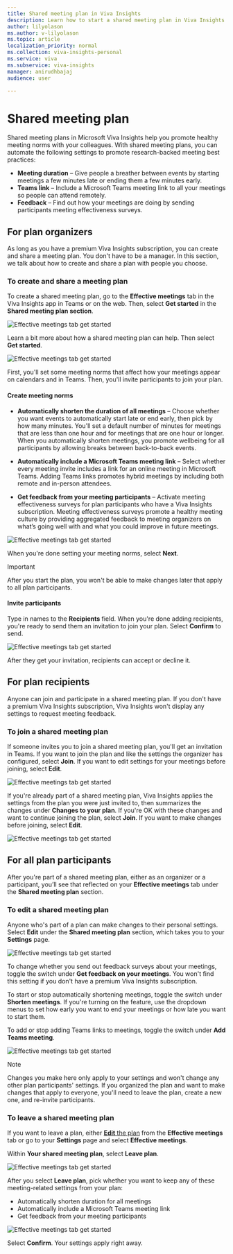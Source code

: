 ```yaml
---
title: Shared meeting plan in Viva Insights  
description: Learn how to start a shared meeting plan in Viva Insights with your coworkers
author: lilyolason
ms.author: v-lilyolason
ms.topic: article
localization_priority: normal 
ms.collection: viva-insights-personal
ms.service: viva
ms.subservice: viva-insights
manager: anirudhbajaj
audience: user

---
```


# Shared meeting plan

Shared meeting plans in Microsoft Viva Insights help you promote healthy meeting norms with your colleagues. With shared meeting plans, you can automate the following settings to promote research-backed meeting best practices:

* **Meeting duration** – Give people a breather between events by starting meetings a few minutes late or ending them a few minutes early.
* **Teams link** – Include a Microsoft Teams meeting link to all your meetings so people can attend remotely.
* **Feedback** – Find out how your meetings are doing by sending participants meeting effectiveness surveys.

## For plan organizers

As long as you have a premium Viva Insights subscription, you can create and share a meeting plan. You don't have to be a manager. In this section, we talk about how to create and share a plan with people you choose.

### To create and share a meeting plan

To create a shared meeting plan, go to the **Effective meetings** tab in the Viva Insights app in Teams or on the web. Then, select **Get started** in the **Shared meeting plan section**.

![Effective meetings tab get started](./Images/smp-get-started.png)

Learn a bit more about how a shared meeting plan can help. Then select **Get started**.

![Effective meetings tab get started](./Images/smp-create.png)


First, you'll set some meeting norms that affect how your meetings appear on calendars and in Teams. Then, you'll invite participants to join your plan.

#### Create meeting norms

* **Automatically shorten the duration of all meetings** – Choose whether you want events to automatically start late or end early, then pick by how many minutes. You'll set a default number of minutes for meetings that are less than one hour and for meetings that are one hour or longer. When you automatically shorten meetings, you promote wellbeing for all participants by allowing breaks between back-to-back events.

* **Automatically include a Microsoft Teams meeting link** – Select whether every meeting invite includes a link for an online meeting in Microsoft Teams. Adding Teams links promotes hybrid meetings by including both remote and in-person attendees.

* **Get feedback from your meeting participants** – Activate meeting effectiveness surveys for plan participants who have a Viva Insights subscription. Meeting effectiveness surveys promote a healthy meeting culture by providing aggregated feedback to meeting organizers on what’s going well with and what you could improve in future meetings.

![Effective meetings tab get started](./Images/smp-meeting-norms.png)

When you're done setting your meeting norms, select **Next**.

>[!Important]
>After you start the plan, you won't be able to make changes later that apply to all plan participants.

#### Invite participants

Type in names to the **Recipients** field. When you're done adding recipients, you're ready to send them an invitation to join your plan. Select **Confirm** to send.

![Effective meetings tab get started](./Images/smp-add-recipients.png)

After they get your invitation, recipients can accept or decline it.

## For plan recipients

Anyone can join and participate in a shared meeting plan. If you don't have a premium Viva Insights subscription, Viva Insights won't display any settings to request meeting feedback. 

### To join a shared meeting plan

If someone invites you to join a shared meeting plan, you'll get an invitation in Teams. If you want to join the plan and like the settings the organizer has configured, select **Join**. If you want to edit settings for your meetings before joining, select **Edit**.

![Effective meetings tab get started](./Images/smp-new-invite.png)


If you're already part of a shared meeting plan, Viva Insights applies the settings from the plan you were just invited to, then summarizes the changes under **Changes to your plan**. If you're OK with these changes and want to continue joining the plan, select **Join**. If you want to make changes before joining, select **Edit**.

![Effective meetings tab get started](./Images/smp-changes-to-your-plan.png)

## For all plan participants

After you're part of a shared meeting plan, either as an organizer or a participant, you’ll see that reflected on your **Effective meetings** tab under the **Shared meeting plan** section. 

### To edit a shared meeting plan

Anyone who's part of a plan can make changes to their personal settings. Select **Edit** under the **Shared meeting plan** section, which takes you to your **Settings** page.

![Effective meetings tab get started](./Images/smp-edit.png)

To change whether you send out feedback surveys about your meetings, toggle the switch under **Get feedback on your meetings**. You won't find this setting if you don't have a premium Viva Insights subscription.

To start or stop automatically shortening meetings, toggle the switch under **Shorten meetings**. If you're turning on the feature, use the dropdown menus to set how early you want to end your meetings or how late you want to start them.

To add or stop adding Teams links to meetings, toggle the switch under **Add Teams meeting**.

![Effective meetings tab get started](./Images/smp-change-settings.png)

>[!Note]
>Changes you make here only apply to your settings and won't change any other plan participants' settings. If you organized the plan and want to make changes that apply to everyone, you'll need to leave the plan, create a new one, and re-invite participants.

### To leave a shared meeting plan

If you want to leave a plan, either [**Edit** the plan](#to-edit-a-shared-meeting-plan) from the **Effective meetings** tab or go to your **Settings** page and select **Effective meetings**.

Within **Your shared meeting plan**, select **Leave plan**.

![Effective meetings tab get started](./Images/smp-leave-plan.png)

After you select **Leave plan**, pick whether you want to keep any of these meeting-related settings from your plan:

* Automatically shorten duration for all meetings
* Automatically include a Microsoft Teams meeting link
* Get feedback from your meeting participants

![Effective meetings tab get started](./Images/smp-leave-confirm.png)

Select **Confirm**. Your settings apply right away. 